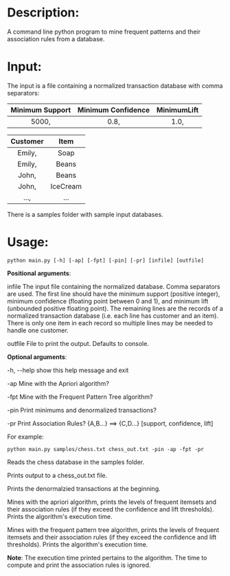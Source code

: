 Description:
=
A command line python program to mine frequent patterns and their association rules from a database.

Input:
=
The input is a file containing a normalized transaction database with comma separators:

| Minimum Support | Minimum Confidence | MinimumLift |
|:-:|:-:|:-:|
| 5000, | 0.8, | 1.0, |

| Customer | Item |
|:-:|:-:|
| Emily, | Soap    |
| Emily, | Beans   |
| John, | Beans    |
| John, | IceCream |
| ..., | ... |

There is a samples folder with sample input databases. 

Usage:
=
```console
python main.py [-h] [-ap] [-fpt] [-pin] [-pr] [infile] [outfile]
```

**Positional arguments**:

  infile      The input file containing the normalized database. Comma separators are used. The first line should have
              the minimum support (positive integer), minimum confidence (floating point between 0 and 1), and minimum
              lift (unbounded positive floating point). The remaining lines are the records of a normalized
              transaction database (i.e. each line has customer and an item). There is only one item in each record so
              multiple lines may be needed to handle one customer.

  outfile     File to print the output. Defaults to console.

**Optional arguments**:

  -h, --help  show this help message and exit

  -ap         Mine with the Apriori algorithm?

  -fpt        Mine with the Frequent Pattern Tree algorithm?

  -pin        Print minimums and denormalized transactions?

  -pr         Print Association Rules? {A,B...} ==> {C,D...} [support, confidence, lift]

For example:

```console
python main.py samples/chess.txt chess_out.txt -pin -ap -fpt -pr
```

Reads the chess database in the samples folder.

Prints output to a chess_out.txt file.

Prints the denormalzied transactions at the beginning.

Mines with the apriori algorithm, prints the levels of frequent itemsets and their association rules (if they exceed the confidence and lift thresholds). Prints the algorithm's execution time.

Mines with the frequent pattern tree algorithm, prints the levels of frequent itemsets and their association rules (if they exceed the confidence and lift thresholds). Prints the algorithm's execution time.

**Note**: The execution time printed pertains to the algorithm. The time to compute and print the association rules is ignored.